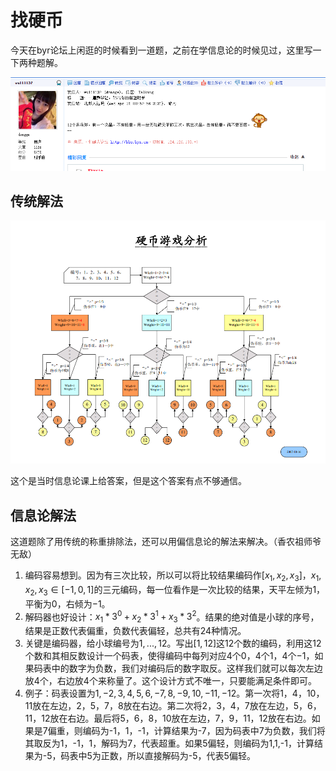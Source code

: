 # 找硬币

今天在byr论坛上闲逛的时候看到一道题，之前在学信息论的时候见过，这里写一下两种题解。

![题目](https://raw.githubusercontent.com/Richardhongyu/pic/main/20210421161922.png)

## 传统解法

![解法一](https://raw.githubusercontent.com/Richardhongyu/pic/main/20210421161951.png)

这个是当时信息论课上给答案，但是这个答案有点不够通信。

## 信息论解法

这道题除了用传统的称重排除法，还可以用偏信息论的解法来解决。（香农祖师爷无敌）

1. 编码容易想到。因为有三次比较，所以可以将比较结果编码作$[x_1,x_2,x_3]$，$x_1,x_2,x_3 \in [-1,0,1]$的三元编码，每一位看作是一次比较的结果，天平左倾为$1$，平衡为$0$，右倾为$-1$。
2. 解码器也好设计：$x_1*3^0+x_2*3^1+x_3*3^2$。结果的绝对值是小球的序号，结果是正数代表偏重，负数代表偏轻，总共有24种情况。
3. 关键是编码器，给小球编号为$1, ... ,12$。写出$[1,12]$这12个数的编码，利用这12个数和其相反数设计一个码表，使得编码中每列对应4个$0$，4个$1$，4个$-1$，如果码表中的数字为负数，我们对编码后的数字取反。这样我们就可以每次左边放4个，右边放4个来称量了。这个设计方式不唯一，只要能满足条件即可。
4. 例子：码表设置为$1,-2,3,4,5,6,-7,8,-9,10,-11,-12$。第一次将1，4，10，11放在左边，2，5，7，8放在右边。第二次将2，3，4，7放在左边，5，6，11，12放在右边。最后将5，6，8，10放在左边，7，9，11，12放在右边。如果是7偏重，则编码为-1，1，-1，计算结果为-7，因为码表中7为负数，我们将其取反为1，-1，1，解码为7，代表超重。如果5偏轻，则编码为1,1,-1，计算结果为-5，码表中5为正数，所以直接解码为-5，代表5偏轻。
